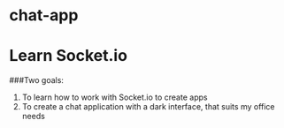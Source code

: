 # chat-app
Learn Socket.io
=====

###Two goals:

1. To learn how to work with Socket.io to create apps
2. To create a chat application with a dark interface, that suits my office needs
